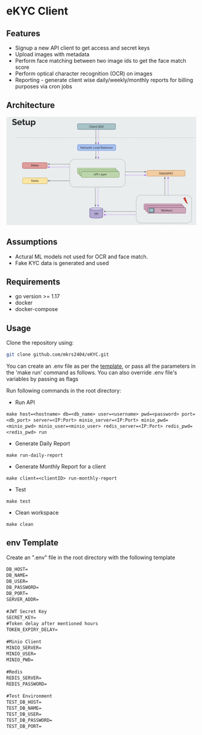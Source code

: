 # eKYC Client

## Features

- Signup a new API client to get access and secret keys
- Upload images with metadata
- Perform face matching between two image ids to get the face match score
- Perform optical character recognition (OCR) on images
- Reporting - generate client wise daily/weekly/monthly reports for billing purposes via cron jobs

## Architecture

![](/app/assets/architecture.png)

## Assumptions

- Actural ML models not used for OCR and face match.
- Fake KYC data is generated and used

## Requirements

- go version >= 1.17
- docker
- docker-compose

## Usage

Clone the repository using:

```bash
git clone github.com/mkrs2404/eKYC.git
```

You can create an .env file as per the [template](#env-template), or pass all the parameters in the 'make run' command as follows. You can also override .env file's variables by passing as flags

Run following commands in the root directory:

- Run API

```
make host=<hostname> db=<db_name> user=<username> pwd=<password> port=<db_port> server=<IP:Port> minio_server=<IP:Port> minio_pwd=<minio_pwd> minio_user=<minio_user> redis_server=<IP:Port> redis_pwd= <redis_pwd> run
```

- Generate Daily Report
  
```
make run-daily-report
```

- Generate Monthly Report for a client
  
```
make client=<clientID> run-monthly-report
```

- Test

```
make test
```

- Clean workspace

```
make clean
```

## env Template

Create an ".env" file in the root directory with the following template

```
DB_HOST=
DB_NAME=
DB_USER=
DB_PASSWORD=
DB_PORT=
SERVER_ADDR=

#JWT Secret Key
SECRET_KEY=
#Token delay after mentioned hours
TOKEN_EXPIRY_DELAY=

#Minio Client
MINIO_SERVER=
MINIO_USER=
MINIO_PWD=

#Redis
REDIS_SERVER=
REDIS_PASSWORD=

#Test Environment
TEST_DB_HOST=
TEST_DB_NAME=
TEST_DB_USER=
TEST_DB_PASSWORD=
TEST_DB_PORT=
```
